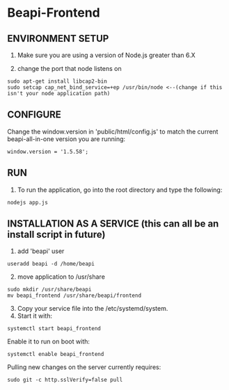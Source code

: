 # Beapi-Frontend

## ENVIRONMENT SETUP
1. Make sure you are using a version of Node.js greater than 6.X

2. change the port that node listens on
```
sudo apt-get install libcap2-bin
sudo setcap cap_net_bind_service=+ep /usr/bin/node <--(change if this isn't your node application path)
```

## CONFIGURE
Change the window.version in 'public/html/config.js' to match the current beapi-all-in-one version you are running:
```
window.version = '1.5.58';
```

## RUN
1. To run the application, go into the root directory and type the following:
```
nodejs app.js
```

## INSTALLATION AS A SERVICE (this can all be an install script in future)
1. add 'beapi' user
```
useradd beapi -d /home/beapi
```
2. move application to /usr/share
```
sudo mkdir /usr/share/beapi
mv beapi_frontend /usr/share/beapi/frontend
```
3. Copy your service file into the /etc/systemd/system.
4. Start it with:
```
systemctl start beapi_frontend
```
Enable it to run on boot with:
```
systemctl enable beapi_frontend
```

Pulling new changes on the server currently requires:
```
sudo git -c http.sslVerify=false pull
```
